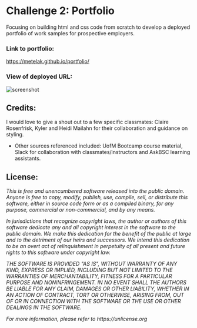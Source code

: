 # **Challenge 2: Portfolio**

Focusing on building html and css code from scratch to develop a deployed portfolio of work samples for prospective employers.

### **Link to portfolio:**

https://metelak.github.io/portfolio/

### **View of deployed URL:**

![screenshot](https://user-images.githubusercontent.com/94068596/144761272-de5440ef-bb26-4bc3-9df1-832a73f308b9.jpg)

## **Credits:**

I would love to give a shout out to a few specific classmates: Claire Rosenfrisk, Kyler and Heidi Mailahn for their collaboration and guidance on styling.

* Other sources referenced included: UofM Bootcamp course material, Slack for collaboration with classmates/instructors and AskBSC learning assistants.

## **License**:

_This is free and unencumbered software released into the public domain.
Anyone is free to copy, modify, publish, use, compile, sell, or distribute this software, either in source code form or as a compiled binary, for any purpose, commercial or non-commercial, and by any means._

_In jurisdictions that recognize copyright laws, the author or authors of this software dedicate any and all copyright interest in the software to the public domain. We make this dedication for the benefit of the public at large and to the detriment of our heirs and successors. We intend this dedication to be an overt act of relinquishment in perpetuity of all present and future rights to this software under copyright law._

_THE SOFTWARE IS PROVIDED "AS IS", WITHOUT WARRANTY OF ANY KIND, EXPRESS OR IMPLIED, INCLUDING BUT NOT LIMITED TO THE WARRANTIES OF MERCHANTABILITY, FITNESS FOR A PARTICULAR PURPOSE AND NONINFRINGEMENT. IN NO EVENT SHALL THE AUTHORS BE LIABLE FOR ANY CLAIM, DAMAGES OR OTHER LIABILITY, WHETHER IN AN ACTION OF CONTRACT, TORT OR OTHERWISE, ARISING FROM, OUT OF OR IN CONNECTION WITH THE SOFTWARE OR THE USE OR OTHER DEALINGS IN THE SOFTWARE._

_For more information, please refer to https://unlicense.org_
